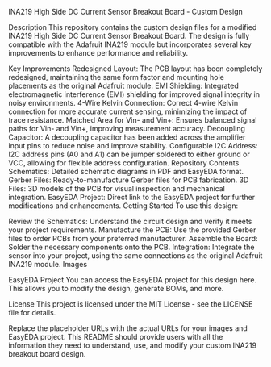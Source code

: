 INA219 High Side DC Current Sensor Breakout Board - Custom Design
 <!-- Replace with your actual image URL -->

Description
This repository contains the custom design files for a modified INA219 High Side DC Current Sensor Breakout Board. The design is fully compatible with the Adafruit INA219 module but incorporates several key improvements to enhance performance and reliability.

Key Improvements
Redesigned Layout: The PCB layout has been completely redesigned, maintaining the same form factor and mounting hole placements as the original Adafruit module.
EMI Shielding: Integrated electromagnetic interference (EMI) shielding for improved signal integrity in noisy environments.
4-Wire Kelvin Connection: Correct 4-wire Kelvin connection for more accurate current sensing, minimizing the impact of trace resistance.
Matched Area for Vin- and Vin+: Ensures balanced signal paths for Vin- and Vin+, improving measurement accuracy.
Decoupling Capacitor: A decoupling capacitor has been added across the amplifier input pins to reduce noise and improve stability.
Configurable I2C Address: I2C address pins (A0 and A1) can be jumper soldered to either ground or VCC, allowing for flexible address configuration.
Repository Contents
Schematics: Detailed schematic diagrams in PDF and EasyEDA format.
Gerber Files: Ready-to-manufacture Gerber files for PCB fabrication.
3D Files: 3D models of the PCB for visual inspection and mechanical integration.
EasyEDA Project: Direct link to the EasyEDA project for further modifications and enhancements.
Getting Started
To use this design:

Review the Schematics: Understand the circuit design and verify it meets your project requirements.
Manufacture the PCB: Use the provided Gerber files to order PCBs from your preferred manufacturer.
Assemble the Board: Solder the necessary components onto the PCB.
Integration: Integrate the sensor into your project, using the same connections as the original Adafruit INA219 module.
Images
 <!-- Replace with your actual image URL -->
 <!-- Replace with your actual image URL -->

EasyEDA Project
You can access the EasyEDA project for this design here. This allows you to modify the design, generate BOMs, and more.

License
This project is licensed under the MIT License - see the LICENSE file for details.

Replace the placeholder URLs with the actual URLs for your images and EasyEDA project. This README should provide users with all the information they need to understand, use, and modify your custom INA219 breakout board design.
